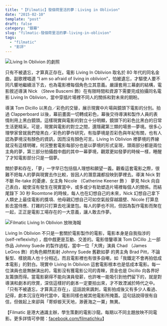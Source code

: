 ```yaml
---
title: "【Filmatic】發個荷里活的夢：Living in Oblivion"
date: "2015-02-10"
template: "post"
draft: false
category: "銀幕"
slug: "filmatic-發個荷里活的夢-living-in-oblivion"
tags:
  - "filmatic"
  - "影評"
---
```


![Living In Oblivion 的劇照](/media/unknown.png)

只有不被遺忘，才算真正存在。電影 Living In Oblivion 取名於 80 年代的同名金曲，副歌裡唱道 “I am so afraid of living in oblivion”，怕被遺忘，才驅使人要不同凡響地繼續活下去，也為電影裡每個角色立其意義。嚴謹套用三幕劇的結構，電影敘述導演 Nick （Steve Buscemi 飾）在有限時間和資源下需要完成拍攝同名電影 Living In Oblivion，當中穿插片場裡不同人的關係和對未來的期盼。

導演 Tom Dicillo 以黑白／彩色的交替，展示現實中片場與鏡頭下電影的分別。拍過 Clapperboard 以後，幕前畫面一切轉成彩色，幕後交待導演和製作人員的表情則用上黑白鏡頭。這樣現實與電影的對立十分明顯，鏡頭下的彩色比黑白的日常生活更精采。可是，現實與電影的對立之間，還隱藏第三類的場景—夢境。很多心理學家曾就我們發黑白／彩色的夢作研究，有指夢境是否彩色與年紀有關，也有人認為夢境沒有顏色的資訊，因而沒有顏色可言。Living In Oblivion 裡夢境的界線就沒有這樣明確，何況整套電影每部分也是以夢境的形式呈現，頭兩部分都是兩位主角的夢，第三部分拍攝戲中戲的其中一幕夢境，觀眾更如發夢的時候一樣，睡醒了才知電影部分只是一個夢。

關於夢和存在，「夢」一字早已包括個人理想和願望一義。觀看這套電影之際，很難不把每人的夢與現實去作比較，皆因人的潛意識都投映到夢裡去。導演 Nick 對不斷 Re-take 的憂慮、女主角 Nicole （Catherine Keener 飾 ） 夢見 Nick 向自己表白，縱使沒有發生在現實當中，或多或少有助塑造片場裡每個人的關係。而結尾錄下 30 秒 Roomtone 的時候，每人也在幻想自己的未來，Nick 幻想自己拿下人類史上最佳電影的獎項、他母親幻想自己可如空氣般穿越牆壁、Nicole 打算息影去當侍應、打雜的只打算去吃漢堡包。每人的夢也不同，但因為製作電影而聚在一起，正正是電影工場存在的一大意義，讓人敢去作夢。

![Filmatic Living In Oblivion 放映海報](/media/living-in-oblivion-facebook-post.jpg)

Living In Oblivion 不只是一套關於電影製作的電影，電影本身是自我指涉的 (self-reflexivity) ，戲中戲更是互動、交差的。電影借鑒導演 Tom DiCillo 上一部作品 Johnny Suede 的製作過程，當中一位「大牌」演員 Chad （James LeGros 飾）的角色顯然影射 Johnny Suede 舊歡如夢 的男主角 Brad Pitt，不論髮型、樣貌兩人也十分相近。而且電影裡也有很多自嘲，如「我鐵定不會再拍低成本電影」的對白。現實中 Living In Oblivion 這套電影根本也是低成本電影。每一位演員也是無酬演出的，電影沒有獲電影公司的青睞，資金也是 Dicillo 向各界好友籌旗而得。當電影窮得不能向演員發薪，也許唯一能吸引到他們留下的，就是對導演和劇本的欣賞，深信這樣好的劇本一定要拍出來，才不致湮滅於時代之中。「只有不被遺忘，才算真正存在」，這話說來諷刺，電影拍成後又有多少人看過、記得，劇本沉沒在時代當中，電影同樣也被其他電影所掩蓋。這句話說得很有自信，但做起上來卻與「寄蜉蝣天天地，渺蒼海之一粟」無異。

【Filmatic 是港大通識主辦，學生策劃的電影沙龍。每期以不同主題放映不同電影。更多詳情可參閱：[facebook.com/filmatichku](http://www.facebook.com/filmatichku)】

